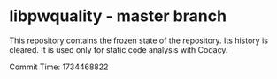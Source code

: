# libpwquality - master branch

This repository contains the frozen state of the repository.
Its history is cleared. It is used only for static code
analysis with Codacy.

Commit Time: 1734468822